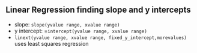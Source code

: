 ## Linear Regression finding slope and y intercepts
* slope: `slope(yvalue range, xvalue range)`
* y intercept: =`intercept(yvalue range, xvalue range)`
* `linext(yvalue range, xvalue range, fixed_y_intercept,morevalues)` uses least squares regression